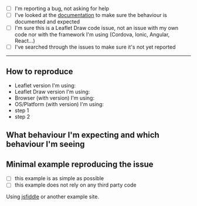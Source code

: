 - [ ] I'm reporting a bug, not asking for help
- [ ] I've looked at the [documentation](http://leaflet.github.io/Leaflet.draw/dist/reference-0.4.1.html) to make sure the behaviour is documented and expected
- [ ] I'm sure this is a Leaflet Draw code issue, not an issue with my own code nor with the framework I'm using (Cordova, Ionic, Angular, React…)
- [ ] I've searched through the issues to make sure it's not yet reported

----

## How to reproduce

- Leaflet version I'm using:
- Leaflet Draw version I'm using:
- Browser (with version) I'm using:
- OS/Platform (with version) I'm using:
- step 1
- step 2

## What behaviour I'm expecting and which behaviour I'm seeing

## Minimal example reproducing the issue

- [ ] this example is as simple as possible
- [ ] this example does not rely on any third party code

Using [jsfiddle](https://jsfiddle.net/ddproxy/mvp7hgou/) or another example site.